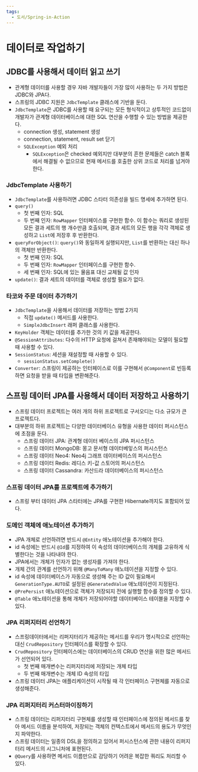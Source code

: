 ```yaml
---
tags:
  - 도서/Spring-in-Action
---
```


# 데이터로 작업하기

## JDBC를 사용해서 데이터 읽고 쓰기

- 관계형 데이터를 사용할 경우 자바 개발자들이 가장 많이 사용하는 두 가지 방법은 JDBC와 JPA다.
- 스프링의 JDBC 지원은 `JdbcTemplate` 클래스에 기반을 둔다.
- `JdbcTemplate`은 JDBC를 사용할 때 요구되는 모든 형식적이고 상투적인 코드없이 개발자가 관계형 데이터베이스에 대한 SQL 연산을 수행할 수 있는 방법을 제공한다.
	- connection 생성, statement 생성
	- connection, statement, result set 닫기
	- `SQLException` 예외 처리
		- `SQLException`은 checked 예외지만 대부분의 흔한 문제들은 catch 블록에서 해결될 수 없으므로 현재 메서드를 호출한 상위 코드로 처리를 넘겨야 한다.

### JdbcTemplate 사용하기

- `JdbcTemplate`를 사용하려면 JDBC 스타터 의존성을 빌드 명세에 추가하면 된다.
- `query()`
	- 첫 번째 인자: SQL
	- 두 번째 인자: `RowMapper` 인터페이스를 구현한 함수. 이 함수는 쿼리로 생성된 모든 결과 세트의 행 개수만큼 호출되며, 결과 세트의 모든 행을 각각 객체로 생성하고 `List`에 저장후 후 반환한다.
- `queryForObject()`: `query()`와 동일하게 실행되지만, `List`를 반환하는 대신 하나의 객체만 반환한다.
	- 첫 번째 인자: SQL
	- 두 번째 인자: `RowMapper` 인터페이스를 구현한 함수.
	- 세 번째 인자: SQL에 있는 물음표 대신 교체될 값 인자
- `update()`: 결과 세트의 데이터를 객체로 생성할 필요가 없다.

### 타코와 주문 데이터 추가하기

- `JdbcTemplate`을 사용해서 데이터를 저장하는 방법 2가지
	- 직접 `update()` 메서드를 사용한다.
	- `SimpleJdbcInsert` 래퍼 클래스를 사용한다.
- `KeyHolder` 객체는 데이터를 추가한 것의 키 값을 제공한다.
- `@SessionAttributes`: 다수의 HTTP 요청에 걸쳐서 존재해야되는 모델이 필요할 때 사용할 수 있다.
- `SessionStatus`: 세션을 재설정할 때 사용할 수 있다.
	- `sessionStatus.setComplete()`
- `Converter`: 스프링이 제공하는 인터페이스로 이를 구현해서 `@Component`로 빈등록하면 요청을 받을 때 타입을 변환해준다.

## 스프링 데이터 JPA를 사용해서 데이터 저장하고 사용하기

- 스프링 데이터 프로젝트는 여러 개의 하위 프로젝트로 구서오디는 다소 규모가 큰 프로젝트다.
- 대부분의 하위 프로젝트는 다양한 데이터베이스 유형을 사용한 데이터 퍼시스턴스에 초점을 둔다.
	- 스프링 데이터 JPA: 관계형 데이터 베이스의 JPA 퍼시스턴스
	- 스프링 데이터 MongoDB: 몽고 문서형 데이터베잏스의 퍼시스턴스
	- 스프링 데이터 Neo4: Neo4j 그래프 데이터베이스의 퍼시스턴스
	- 스프링 데이터 Redis: 레디스 키-값 스토어의 퍼시스턴스
	- 스프링 데이터 Cassandra: 카산드라 데이터베이스의 퍼시스턴스

### 스프링 데이터 JPA를 프로젝트에 추가하기

- 스프링 부터 데이터 JPA 스타터에는 JPA를 구현한 Hibernate까지도 포함되어 있다.

### 도메인 객체에 애노테이션 추가하기

- JPA 개체로 선언하려면 반드시 `@Entity` 애노테이션을 추가해야 한다.
- id 속성에는 반드시 `@Id`를 지정하여 이 속성의 데이터베이스의 개체를 고유하게 식별한다는 것을 나타내야 한다.
- JPA에서는 개체가 인자가 없는 생성자를 가져야 한다.
- 개체 간의 관계를 선언하기 위해 `@ManyToMany` 애노테이션을 지정할 수 있다.
- id 속성에 데이터베이스가 자동으로 생성해 주는 ID 값이 필요해서 `GenerationType.AUTO`로 설정된 `@GeneratedValue` 애노테이션이 지정된다.
- `@PrePersist` 애노테이션으로 객체가 저장되지 전에 실행할 함수를 정의할 수 있다.
- `@Table` 애노테이션을 통해 개체가 저장되어야할 데이터베이스 테이블을 지정할 수 있다.

### JPA 리퍼지터리 선언하기

- 스프링데이터에서는 리퍼지터리가 제공하는 메서드를 우리가 명시적으로 선언하는대신 `CrudRepository` 인터페이스를 확장할 수 있다.
- `CrudRepository` 인터페이스에는 데이터베이스의 CRUD 연산을 위한 많은 메서드가 선언되어 있다.
	- 첫 번째 매개변수는 리퍼지터리에 저장되는 개체 타입
	- 두 번째 매개변수는 개체 ID 속성의 타입
- 스프링 데이터 JPA는 애플리케이션이 시작될 때 각 인터페이스 구현체를 자동으로 생성해준다.

### JPA 리퍼지터리 커스터마이징하기

- 스프링 데이터는 리퍼지터리 구현체를 생성할 때 인터페이스에 정의된 메서드를 찾아 메서드 이름을 분석하여, 저장되는 객체의 컨텍스트에서 메서드의 용도가 무엇인지 파악한다.
- 스프링 데이터는 일종의 DSL을 정의하고 있어서 퍼시스턴스에 관한 내용이 리퍼지터리 메서드의 시그니처에 표현된다.
- `@Query`를 사용하면 메서드 이름만으로 감당하기 어려운 복잡한 쿼리도 처리할 수 있다.
